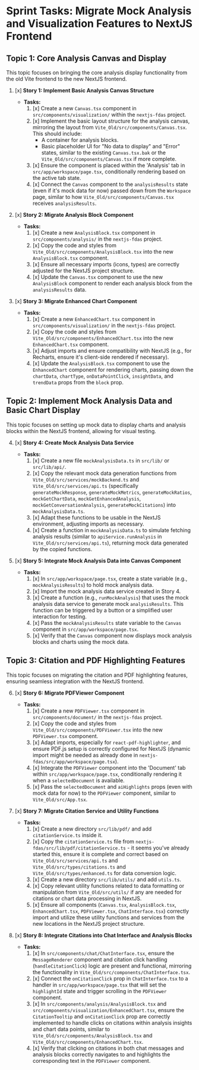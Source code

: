 # Sprint Tasks: Migrate Mock Analysis and Visualization Features to NextJS Frontend

## Topic 1:  Core Analysis Canvas and Display

This topic focuses on bringing the core analysis display functionality from the old Vite frontend to the new NextJS frontend.


1.  [x] **Story 1: Implement Basic Analysis Canvas Structure**
    *   **Tasks:**
        1.  [x] Create a new `Canvas.tsx` component in `src/components/visualization/` within the `nextjs-fdas` project.
        2.  [x] Implement the basic layout structure for the analysis canvas, mirroring the layout from `Vite_Old/src/components/Canvas.tsx`. This should include:
            *   A container for analysis blocks.
            *   Basic placeholder UI for "No data to display" and "Error" states, similar to the existing `Canvas.tsx.bak` or the `Vite_Old/src/components/Canvas.tsx` if more complete.
        3.  [x] Ensure the component is placed within the 'Analysis' tab in `src/app/workspace/page.tsx`, conditionally rendering based on the active tab state.
        4.  [x] Connect the `Canvas` component to the `analysisResults` state (even if it's mock data for now) passed down from the `Workspace` page, similar to how `Vite_Old/src/components/Canvas.tsx` receives `analysisResults`.

2.  [x] **Story 2: Migrate Analysis Block Component**
    *   **Tasks:**
        1.  [x] Create a new `AnalysisBlock.tsx` component in `src/components/analysis/` in the `nextjs-fdas` project.
        2.  [x] Copy the code and styles from `Vite_Old/src/components/AnalysisBlock.tsx` into the new `AnalysisBlock.tsx` component.
        3.  [x] Ensure all necessary imports (icons, types) are correctly adjusted for the NextJS project structure.
        4.  [x] Update the `Canvas.tsx` component to use the new `AnalysisBlock` component to render each analysis block from the `analysisResults` data.

3.  [x] **Story 3: Migrate Enhanced Chart Component**
    *   **Tasks:**
        1.  [x] Create a new `EnhancedChart.tsx` component in `src/components/visualization/` in the `nextjs-fdas` project.
        2.  [x] Copy the code and styles from `Vite_Old/src/components/EnhancedChart.tsx` into the new `EnhancedChart.tsx` component.
        3.  [x] Adjust imports and ensure compatibility with NextJS (e.g., for Recharts, ensure it's client-side rendered if necessary).
        4.  [x] Update the `AnalysisBlock.tsx` component to use the `EnhancedChart` component for rendering charts, passing down the `chartData`, `chartType`, `onDataPointClick`, `insightData`, and `trendData` props from the `block` prop.

## Topic 2:  Implement Mock Analysis Data and Basic Chart Display

This topic focuses on setting up mock data to display charts and analysis blocks within the NextJS frontend, allowing for visual testing.

4.  [x] **Story 4: Create Mock Analysis Data Service**
    *   **Tasks:**
        1.  [x] Create a new file `mockAnalysisData.ts` in `src/lib/` or `src/lib/api/`.
        2.  [x] Copy the relevant mock data generation functions from `Vite_Old/src/services/mockBackend.ts` and `Vite_Old/src/services/api.ts` (specifically `generateMockResponse`, `generateMockMetrics`, `generateMockRatios`, `mockGetChartData`, `mockGetEnhancedAnalysis`, `mockGetConversationAnalysis`, `generateMockCitations`) into `mockAnalysisData.ts`.
        3.  [x]  Adapt these functions to be usable in the NextJS environment, adjusting imports as necessary.
        4.  [x] Create a function in `mockAnalysisData.ts` to simulate fetching analysis results (similar to `apiService.runAnalysis` in `Vite_Old/src/services/api.ts`), returning mock data generated by the copied functions.

5.  [x] **Story 5: Integrate Mock Analysis Data into Canvas Component**
    *   **Tasks:**
        1.  [x]  In `src/app/workspace/page.tsx`, create a state variable (e.g., `mockAnalysisResults`) to hold mock analysis data.
        2.  [x]  Import the mock analysis data service created in Story 4.
        3.  [x]  Create a function (e.g., `runMockAnalysis`) that uses the mock analysis data service to generate mock `analysisResults`. This function can be triggered by a button or a simplified user interaction for testing.
        4.  [x]  Pass the `mockAnalysisResults` state variable to the `Canvas` component in `src/app/workspace/page.tsx`.
        5.  [x]  Verify that the `Canvas` component now displays mock analysis blocks and charts using the mock data.

## Topic 3:  Citation and PDF Highlighting Features

This topic focuses on migrating the citation and PDF highlighting features, ensuring seamless integration with the NextJS frontend.

6.  [x] **Story 6: Migrate PDFViewer Component**
    *   **Tasks:**
        1.  [x] Create a new `PDFViewer.tsx` component in `src/components/document/` in the `nextjs-fdas` project.
        2.  [x] Copy the code and styles from `Vite_Old/src/components/PDFViewer.tsx` into the new `PDFViewer.tsx` component.
        3.  [x]  Adapt imports, especially for `react-pdf-highlighter`, and ensure PDF.js setup is correctly configured for NextJS (dynamic import might be needed as already done in `nextjs-fdas/src/app/workspace/page.tsx`).
        4.  [x]  Integrate the `PDFViewer` component into the 'Document' tab within `src/app/workspace/page.tsx`, conditionally rendering it when a `selectedDocument` is available.
        5.  [x]  Pass the `selectedDocument` and `aiHighlights` props (even with mock data for now) to the `PDFViewer` component, similar to `Vite_Old/src/App.tsx`.

7.  [x] **Story 7: Migrate Citation Service and Utility Functions**
    *   **Tasks:**
        1.  [x] Create a new directory `src/lib/pdf/` and add `citationService.ts` inside it.
        2.  [x] Copy the `citationService.ts` file from `nextjs-fdas/src/lib/pdf/citationService.ts` - it seems you've already started this, ensure it is complete and correct based on `Vite_Old/src/services/api.ts` and `Vite_Old/src/types/citations.ts` and `Vite_Old/src/types/enhanced.ts` for data conversion logic.
        3.  [x] Create a new directory `src/lib/utils/` and add `utils.ts`.
        4.  [x] Copy relevant utility functions related to data formatting or manipulation from `Vite_Old/src/utils/` if any are needed for citations or chart data processing in NextJS.
        5.  [x] Ensure all components (`Canvas.tsx`, `AnalysisBlock.tsx`, `EnhancedChart.tsx`, `PDFViewer.tsx`, `ChatInterface.tsx`) correctly import and utilize these utility functions and services from the new locations in the NextJS project structure.

8.  [x] **Story 8: Integrate Citations into Chat Interface and Analysis Blocks**
    *   **Tasks:**
        1.  [x] In `src/components/chat/ChatInterface.tsx`, ensure the `MessageRenderer` component and citation click handling (`handleCitationClick`) logic are present and functional, mirroring the functionality in `Vite_Old/src/components/ChatInterface.tsx`.
        2.  [x] Connect the `onCitationClick` prop in `ChatInterface.tsx` to a handler in `src/app/workspace/page.tsx` that will set the `highlightId` state and trigger scrolling in the `PDFViewer` component.
        3.  [x] In `src/components/analysis/AnalysisBlock.tsx` and `src/components/visualization/EnhancedChart.tsx`, ensure the `CitationTooltip` and `onCitationClick` prop are correctly implemented to handle clicks on citations within analysis insights and chart data points, similar to `Vite_Old/src/components/AnalysisBlock.tsx` and `Vite_Old/src/components/EnhancedChart.tsx`.
        4.  [x] Verify that clicking on citations in both chat messages and analysis blocks correctly navigates to and highlights the corresponding text in the `PDFViewer` component.